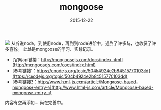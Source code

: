﻿---
layout : post
title : "mongoose"
category : 编程
duoshuo: true
date : 2015-12-22
tags : mongoose
---

![](https://scotch.io/wp-content/uploads/2014/11/mongoosejs-node-mongodb-applications.png)
从听说node，到使用node，再到到node进阶中，遇到了许多坑，也收获了许多喜悦。
此处是mongoose的学习、实践记录。

* [官网api链接：http://mongoosejs.com/docs/index.html](http://mongoosejs.com/docs/index.html)
* [参考链接1：https://cnodejs.org/topic/504b4924e2b84515770103dd](https://cnodejs.org/topic/504b4924e2b84515770103dd)
* [参考链接2：http://www.html-js.com/article/Mongoose-based-mongoose-entry-a](http://www.html-js.com/article/Mongoose-based-mongoose-entry-a)


<!-- more -->

内容有空再添加....尚在完善中。